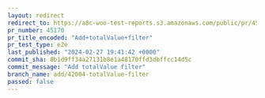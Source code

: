 ```yaml
---
layout: redirect
redirect_to: https://a8c-woo-test-reports.s3.amazonaws.com/public/pr/45170/e2e/index.html
pr_number: 45170
pr_title_encoded: "Add+totalValue+filter"
pr_test_type: e2e
last_published: "2024-02-27 19:41:42 +0000"
commit_sha: 8b1d9ff34a27131b8e1a48170ffd3dbffcc14d5c
commit_message: "Add totalValue filter"
branch_name: add/42004-totalValue-filter
passed: false
---
```

